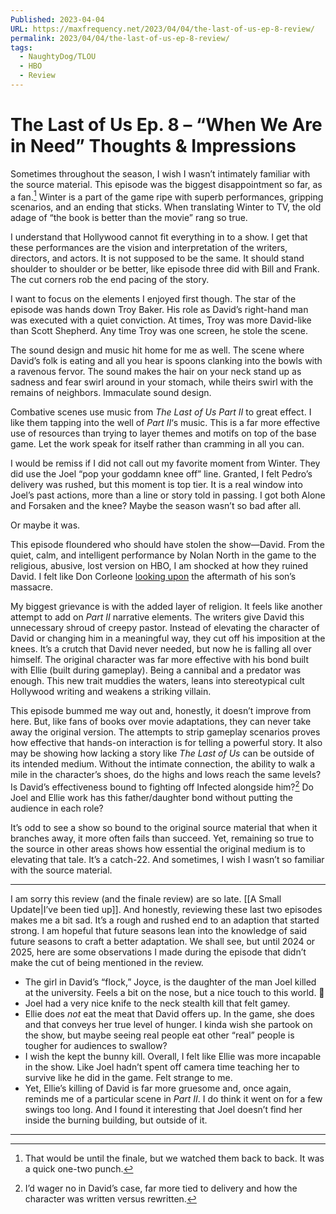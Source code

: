 ```yaml
---
Published: 2023-04-04
URL: https://maxfrequency.net/2023/04/04/the-last-of-us-ep-8-review/
permalink: 2023/04/04/the-last-of-us-ep-8-review/
tags:
  - NaughtyDog/TLOU
  - HBO
  - Review
---
```

# The Last of Us Ep. 8 – “When We Are in Need” Thoughts & Impressions

Sometimes throughout the season, I wish I wasn’t intimately familiar with the source material. This episode was the biggest disappointment so far, as a fan.[^1] Winter is a part of the game ripe with superb performances, gripping scenarios, and an ending that sticks. When translating Winter to TV, the old adage of “the book is better than the movie” rang so true.

I understand that Hollywood cannot fit everything in to a show. I get that these performances are the vision and interpretation of the writers, directors, and actors. It is not supposed to be the same. It should stand shoulder to shoulder or be better, like episode three did with Bill and Frank. The cut corners rob the end pacing of the story.

I want to focus on the elements I enjoyed first though. The star of the episode was hands down Troy Baker. His role as David’s right-hand man was executed with a quiet conviction. At times, Troy was more David-like than Scott Shepherd. Any time Troy was one screen, he stole the scene.

The sound design and music hit home for me as well. The scene where David’s folk is eating and all you hear is spoons clanking into the bowls with a ravenous fervor. The sound makes the hair on your neck stand up as sadness and fear swirl around in your stomach, while theirs swirl with the remains of neighbors. Immaculate sound design.

Combative scenes use music from *The Last of Us Part II* to great effect. I like them tapping into the well of *Part II*‘s music. This is a far more effective use of resources than trying to layer themes and motifs on top of the base game. Let the work speak for itself rather than cramming in all you can.

I would be remiss if I did not call out my favorite moment from Winter. They did use the Joel “pop your goddamn knee off” line. Granted, I felt Pedro’s delivery was rushed, but this moment is top tier. It is a real window into Joel’s past actions, more than a line or story told in passing. I got both Alone and Forsaken and the knee? Maybe the season wasn’t so bad after all.

Or maybe it was.

This episode floundered who should have stolen the show—David. From the quiet, calm, and intelligent performance by Nolan North in the game to the religious, abusive, lost version on HBO, I am shocked at how they ruined David. I felt like Don Corleone [looking upon](https://youtube.com/watch?v=sk1S9Z_TDvI&t=93) the aftermath of his son’s massacre.

My biggest grievance is with the added layer of religion. It feels like another attempt to add on *Part II* narrative elements. The writers give David this unnecessary shroud of creepy pastor. Instead of elevating the character of David or changing him in a meaningful way, they cut off his imposition at the knees. It’s a crutch that David never needed, but now he is falling all over himself. The original character was far more effective with his bond built with Ellie (built during gameplay). Being a cannibal and a predator was enough. This new trait muddies the waters, leans into stereotypical cult Hollywood writing and weakens a striking villain.

This episode bummed me way out and, honestly, it doesn’t improve from here. But, like fans of books over movie adaptations, they can never take away the original version. The attempts to strip gameplay scenarios proves how effective that hands-on interaction is for telling a powerful story. It also may be showing how lacking a story like *The Last of Us* can be outside of its intended medium. Without the intimate connection, the ability to walk a mile in the character’s shoes, do the highs and lows reach the same levels? Is David’s effectiveness bound to fighting off Infected alongside him?[^2] Do Joel and Ellie work has this father/daughter bond without putting the audience in each role?

It’s odd to see a show so bound to the original source material that when it branches away, it more often fails than succeed. Yet, remaining so true to the source in other areas shows how essential the original medium is to elevating that tale. It’s a catch-22. And sometimes, I wish I wasn’t so familiar with the source material.

---

I am sorry this review (and the finale review) are so late. [[A Small Update|I’ve been tied up]]. And honestly, reviewing these last two episodes makes me a bit sad. It’s a rough and rushed end to an adaption that started strong. I am hopeful that future seasons lean into the knowledge of said future seasons to craft a better adaptation. We shall see, but until 2024 or 2025, here are some observations I made during the episode that didn’t make the cut of being mentioned in the review.

- The girl in David’s “flock,” Joyce, is the daughter of the man Joel killed at the university. Feels a bit on the nose, but a nice touch to this world. 👀
- Joel had a very nice knife to the neck stealth kill that felt gamey.
- Ellie does *not* eat the meat that David offers up. In the game, she does and that conveys her true level of hunger. I kinda wish she partook on the show, but maybe seeing real people eat other “real” people is tougher for audiences to swallow?
- I wish the kept the bunny kill. Overall, I felt like Ellie was more incapable in the show. Like Joel hadn’t spent off camera time teaching her to survive like he did in the game. Felt strange to me.
- Yet, Ellie’s killing of David is far more gruesome and, once again, reminds me of a particular scene in *Part II*. I do think it went on for a few swings too long. And I found it interesting that Joel doesn’t find her inside the burning building, but outside of it.

---
[^1]: That would be until the finale, but we watched them back to back. It was a quick one-two punch.
[^2]: I’d wager no in David’s case, far more tied to delivery and how the character was written versus rewritten.